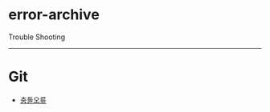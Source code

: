 # error-archive
Trouble Shooting

---

# Git

- [충돌오류](https://github.com/kabommm/error-archive/issues/1)
